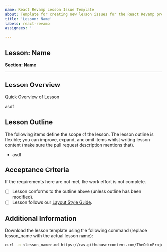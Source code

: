 ```yaml
---
name: React Revamp Lesson Issue Template
about: Template for creating new lesson issues for the React Revamp project
title: 'Lesson: Name'
labels: react-revamp 
assignees: ''

---
```


## Lesson: Name

**Section: Name**

----

## Lesson Overview

Quick Overview of Lesson

asdf

## Lesson Outline

The following items define the scope of the lesson. The lesson outline is flexible; you can improve, expand, and omit items whilst writing lesson content (make sure the pull request description mentions that).

- asdf 

## Acceptance Criteria

If the requirements here are not met, the work effort is not complete.

- [ ] Lesson conforms to the outline above (unless outline has been modified).
- [ ] Lesson follows our [Layout Style Guide](https://github.com/TheOdinProject/curriculum/blob/main/LAYOUT_STYLE_GUIDE.md).

## Additional Information

Download the lesson template using the following command (replace lesson_name with the actual lesson name):

```bash
curl -o <lesson_name>.md https://raw.githubusercontent.com/TheOdinProject/curriculum/main/templates/lesson-template.md 
```
